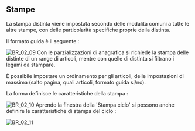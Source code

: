 ## Stampe
La stampa distinta viene impostata secondo delle modalità comuni a tutte le altre stampe, con delle particolarità specifiche proprie della distinta.

Il formato guida è il seguente : 

![BR_02_09](http://localhost:3000/immagini/MBDOC_OGG-P_BRDS01/BR_02_09.png)
Con le parzializzazioni di anagrafica si richiede la stampa delle distinte di un range di articoli, mentre con quelle di distinta si filtrano i legami da stampare.

È possibile impostare un ordinamento per gli articoli, delle impostazioni di massima (salto pagina, quali articoli, formato guida si/no).

La forma definisce le caratteristiche della stampa : 

![BR_02_10](http://localhost:3000/immagini/MBDOC_OGG-P_BRDS01/BR_02_10.png)
Aprendo la finestra della 'Stampa ciclo' si possono anche definire le caratteristiche di stampa del ciclo : 

![BR_02_11](http://localhost:3000/immagini/MBDOC_OGG-P_BRDS01/BR_02_11.png)